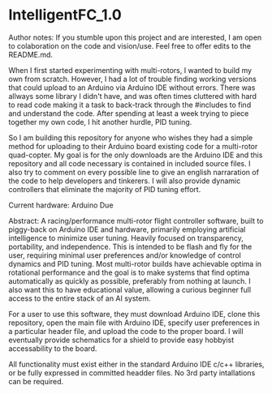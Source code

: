 # IntelligentFC_1.0
Author notes:
If you stumble upon this project and are interested, I am open to colaboration on the code and vision/use. Feel free to offer edits to the README.md.

When I first started experimenting with multi-rotors, I wanted to build my own from scratch. However, I had a lot of trouble finding working versions that could upload to an Arduino via Arduino IDE without errors. There was allways some library I didn't have, and was often times cluttered with hard to read code making it a task to back-track through the #includes to find and understand the code. After spending at least a week trying to piece together my own code, I hit another hurdle, PID tuning.

So I am building this repository for anyone who wishes they had a simple method for uploading to their Arduino board existing code for a multi-rotor quad-copter. My goal is for the only downloads are the Arduino IDE and this repository and all code necessary is contained in included source files. I also try to comment on every possible line to give an english narraration of the code to help developers and tinkerers. I will also provide dynamic controllers that eliminate the majority of PID tuning effort.

Current hardware: Arduino Due

Abstract:
A racing/performance multi-rotor flight controller software, built to piggy-back on Arduino IDE and hardware, primarily employing artificial intelligence to minimize user tuning. Heavily focused on transparency, portability, and independence.
This is intended to be flash and fly for the user, requiring minimal user preferences and/or knowledge of control dynamics and PID tuning. Most multi-rotor builds have achievable optima in rotational performance and the goal is to make systems that find optima automatically as quickly as possible, preferably from nothing at launch. I also want this to have educational value, allowing a curious beginner full access to the entire stack of an AI system.


For a user to use this software, they must download Arduino IDE, clone this repository, open the main file with Arduino IDE, specify user preferences in a particular header file, and upload the code to the proper board. I will eventually provide schematics for a shield to provide easy hobbyist accessability to the board.

All functionality must exist either in the standard Arduino IDE c/c++ libraries, or be fully expressed in committed headder files. No 3rd party intallations can be required.

